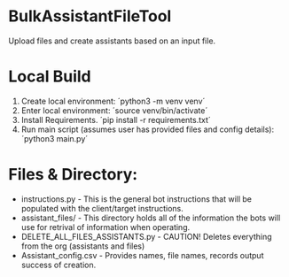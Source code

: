 # BulkAssistantFileTool
 Upload files and create assistants based on an input file.

# Local Build
1. Create local environment:
    ´python3 -m venv venv´
2. Enter local environment:
    ´source venv/bin/activate´
3. Install Requirements.
    ´pip install -r requirements.txt´
4. Run main script (assumes user has provided files and config details):
    ´python3 main.py´




# Files & Directory:

- instructions.py - This is the general bot instructions that will be populated with the client/target instructions. 
- assistant_files/ - This directory holds all of the information the bots will use for retrival of information when operating. 
- DELETE_ALL_FILES_ASSISTANTS.py - CAUTION! Deletes everything from the org (assistants and files) 
- Assistant_config.csv - Provides names, file names, records output success of creation. 

